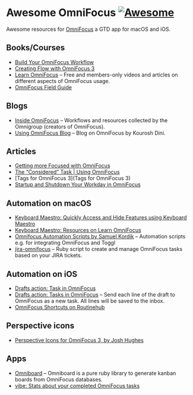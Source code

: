# Awesome OmniFocus [![Awesome](https://awesome.re/badge.svg)](https://awesome.re)

Awesome resources for [OmniFocus](https://www.omnigroup.com/omnifocus) a GTD app for macOS and iOS.

## Books/Courses

* [Build Your OmniFocus Workflow](https://omnifocusbook.com)
* [Creating Flow with OmniFocus 3](https://www.usingomnifocus.com)
* [Learn OmniFocus](https://learnomnifocus.com) – Free and members-only videos and articles on different aspects of OmniFocus usage.
* [OmniFocus Field Guide](https://learn.macsparky.com/p/omnifocus)

## Blogs

* [Inside OmniFocus](https://inside.omnifocus.com) – Workflows and resources collected by the Omnigroup (creators of OmniFocus).
* [Using OmniFocus Blog](https://www.usingomnifocus.com/blog/) – Blog on OmniFocus by Kourosh Dini.

## Articles

* [Getting more Focused with OmniFocus](http://jesse.hollington.ca/2016/05/getting-focused-with-omnifocus.html)
* [The “Considered” Task | Using OmniFocus](http://www.usingomnifocus.com/2014/01/the-considered-task/)
* [Tags for OmniFocus 3](Tags for OmniFocus 3)
* [Startup and Shutdown Your Workday in OmniFocus](https://productivityguild.com/2018/startup-and-shutdown-your-workday-in-omnifocus/)
 
## Automation on macOS

* [Keyboard Maestro: Quickly Access and Hide Features using Keyboard Maestro](https://www.usingomnifocus.com/2017/10/quickly-access/)
* [Keyboard Maestro: Resources on Learn OmniFocus](https://learnomnifocus.com/apps/keyboard-maestro/)
* [Omnifocus Automation Scripts by Samuel Kordik](https://github.com/samuelkordik/OmnifocusScripts) – Automation scripts e.g. for integrating OmniFocus and Toggl
* [jira-omnifocus](https://github.com/devondragon/jira-omnifocus) – Ruby script to create and manage OmniFocus tasks based on your JIRA tickets.


## Automation on iOS

* [Drafts action: Task in OmniFocus](http://actions.getdrafts.com/a/1CP)
* [Drafts action: Tasks in OmniFocus](http://actions.getdrafts.com/a/1QO) – Send each line of the draft to OmniFocus as a new task. All lines will be saved to the inbox.
* [OmniFocus Shortcuts on Routinehub](https://routinehub.co/app/1346190318)


## Perspective icons

* [Perspective Icons for OmniFocus 3, by Josh Hughes](https://omnifocusicons.josh-hughes.com/)

## Apps

* [Omniboard](http://1klb.com/projects/omniboard/) – Omniboard is a pure ruby library to generate kanban boards from OmniFocus databases.
* [vibe: Stats about your completed OmniFocus tasks](https://github.com/tschoffelen/vibe)
